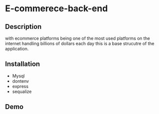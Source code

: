 # E-commerece-back-end

## Description

with ecommerce platforms being one of the most used platforms on the internet handling billions of dollars each day this is a base strucutre of the application. 

## Installation
* Mysql
* dontenv
* express
* sequalize

## Demo 
<!-- demo will contain multiple gifs that will meet the criteria of the hw -->


<!-- 
    1. Demonstrate how to seed the database from the command line.
    2. Demonstrate GET routes for all categories, all products, and all tags being tested in Insomnia
    3. Demonstrate GET routes for a single category, a single product, and a single tag being tested in Insomnia
    4. Demonstrate POST, PUT, and DELETE routes for categories, products, and tags being tested in Insomnia.

 -->